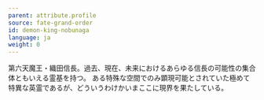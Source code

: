 ```yaml
---
parent: attribute.profile
source: fate-grand-order
id: demon-king-nobunaga
language: ja
weight: 0
---
```


第六天魔王・織田信長。過去、現在、未来におけるあらゆる信長の可能性の集合体ともいえる霊基を持つ。
ある特殊な空間でのみ顕現可能とされていた極めて特異な英霊であるが、どういうわけかいまここに現界を果たしている。
